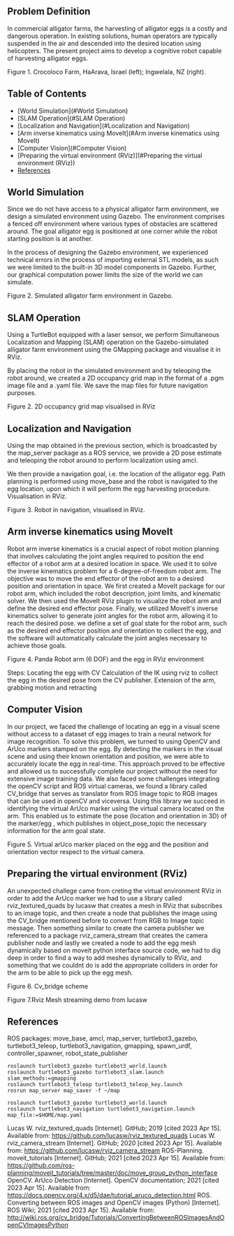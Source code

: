 ## Problem Definition
In commercial alligator farms, the harvesting of alligator eggs is a costly and dangerous operation. In existing solutions, human operators are typically suspended in the air and descended into the desired location using helicopters. The present project aims to develop a cognitive robot capable of harvesting alligator eggs. 

Figure 1. Crocoloco Farm, HaArava, Israel (left); Ingwelala, NZ (right).
## Table of Contents
- [World Simulation](#World Simulation)
- [SLAM Operation](#SLAM Operation)
- [Localization and Navigation](#Localization and Navigation)
- [Arm inverse kinematics using MoveIt](#Arm inverse kinematics using MoveIt)
- [Computer Vision](#Computer Vision)
- [Preparing the virtual environment (RViz)](#Preparing the virtual environment (RViz))
- [References](#References)

## World Simulation
Since we do not have access to a physical alligator farm environment, we design a simulated environment using Gazebo. The environment comprises a fenced off environment where various types of obstacles are scattered around. The goal alligator egg is positioned at one corner while the robot starting position is at another. 

In the process of designing the Gazebo environment, we experienced technical errors in the process of importing external STL models, as such we were limited to the built-in 3D model components in Gazebo. Further, our graphical computation power limits the size of the world we can simulate. 

Figure 2. Simulated alligator farm environment in Gazebo.
## SLAM Operation
Using a TurtleBot equipped with a laser sensor, we perform Simultaneous Localization and Mapping (SLAM) operation on the Gazebo-simulated alligator farm environment using the GMapping package and visualise it in RViz.

By placing the robot in the simulated environment and by teleoping the robot around, we created a 2D occupancy grid map in the format of a .pgm image file and a .yaml file. We save the map files for future navigation purposes. 


Figure 2. 2D occupancy grid map visualised in RViz
## Localization and Navigation
Using the map obtained in the previous section, which is broadcasted by the map_server package as a ROS service, we provide a 2D pose estimate and teleoping the robot around to perform localization using amcl. 

We then provide a navigation goal, i.e. the location of the alligator egg. Path planning is performed using move_base and the robot is navigated to the egg location, upon which it will perform the egg harvesting procedure. Visualisation in RViz.


Figure 3. Robot in navigation, visualised in RViz.


## Arm inverse kinematics using MoveIt
Robot arm inverse kinematics is a crucial aspect of robot motion planning that involves calculating the joint angles required to position the end effector of a robot arm at a desired location in space. We used it to solve the inverse kinematics problem for a 6-degree-of-freedom robot arm. The objective was to move the end effector of the robot arm to a desired position and orientation in space. We first created a MoveIt package for our robot arm, which included the robot description, joint limits, and kinematic solver. We then used the MoveIt RViz plugin to visualize the robot arm and define the desired end effector pose. Finally, we utilized MoveIt's inverse kinematics solver to generate joint angles for the robot arm, allowing it to reach the desired pose.  we define a set of goal state for the robot arm, such as the desired end effector position and orientation to collect the egg, and the software will automatically calculate the joint angles necessary to achieve those goals. 


Figure 4. Panda Robot arm (6 DOF) and the egg in RViz environment


Steps: 
Locating the egg with CV
Calculation of the IK using rviz to collect the egg in the desired pose from the CV publisher.
Extension of the arm, grabbing motion and retracting


## Computer Vision
In our project, we faced the challenge of locating an egg in a visual scene without access to a dataset of egg images to train a neural network for image recognition. To solve this problem, we turned to using OpenCV and ArUco markers stamped on the egg. By detecting the markers in the visual scene and using their known orientation and position, we were able to accurately locate the egg in real-time. This approach proved to be effective and allowed us to successfully complete our project without the need for extensive image training data. We also faced some challenges integrating the openCV script and ROS virtual cameras, we found a library called CV_bridge that serves as translator from ROS Image topic to RGB images that can be used in openCV and viceversa. Using this library we succeed in identifying the virtual ArUco marker using the virtual camera located on the arm. This enabled us to estimate the pose (location and orientation in 3D) of the marker/egg , which publishes in object_pose_topic the necessary information for the arm goal state.




Figure 5. Virtual arUco marker placed on the egg and the position and orientation vector respect to the virtual camera.

## Preparing the virtual environment (RViz)
An unexpected challege came from creting the virtual environment RViz in order to add the ArUco marker we had to use a library called rviz_textured_quads by lucasw that creates a mesh in RViz that subscribes to an image topic, and then create a node that publishes the image using the CV_bridge mentioned before to convert from RGB to Image topic message. Then something similar to create the camera publisher we referenced to a package  rviz_camera_stream that creates the camera publisher node and lastly we created a node to add the egg mesh dynamically based on moveit python interface source code, we had to dig deep in order to find a way to add meshes dynamically to RViz, and something that we couldnt do is add the appropriate colliders in order for the arm to be able to pick up the egg mesh.

Figure 6. Cv_bridge scheme


Figure 7.Rviz Mesh streaming demo from lucasw
## References
ROS packages: move_base, amcl, map_server, turtlebot3_gazebo, turtlebot3_teleop, turtlebot3_navigation, gmapping, spawn_urdf, controller_spawner, robot_state_publisher
```
roslaunch turtlebot3_gazebo turtlebot3_world.launch
roslaunch turtlebot3_gazebo turtlebot3_slam.launch slam_methods:=gmapping
roslaunch turtlebot3_teleop turtlebot3_teleop_key.launch 
rosrun map_server map_saver -f ~/map

roslaunch turtlebot3_gazebo turtlebot3_world.launch
roslaunch turtlebot3_navigation turtlebot3_navigation.launch map_file:=$HOME/map.yaml
```
Lucas W. rviz_textured_quads [Internet]. GitHub; 2019 [cited 2023 Apr 15]. Available from: https://github.com/lucasw/rviz_textured_quads
Lucas W. rviz_camera_stream [Internet]. GitHub; 2020 [cited 2023 Apr 15]. Available from: https://github.com/lucasw/rviz_camera_stream
ROS-Planning. moveit_tutorials [Internet]. GitHub; 2021 [cited 2023 Apr 15]. Available from: https://github.com/ros-planning/moveit_tutorials/tree/master/doc/move_group_python_interface
OpenCV. ArUco Detection [Internet]. OpenCV documentation; 2021 [cited 2023 Apr 15]. Available from: https://docs.opencv.org/4.x/d5/dae/tutorial_aruco_detection.html
ROS. Converting between ROS images and OpenCV images (Python) [Internet]. ROS Wiki; 2021 [cited 2023 Apr 15]. Available from: http://wiki.ros.org/cv_bridge/Tutorials/ConvertingBetweenROSImagesAndOpenCVImagesPython




